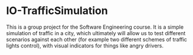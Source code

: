 # IO-TrafficSimulation

This is a group project for the Software Engineering course. It is a simple simulation of traffic in a city,
which ultimately will allow us to test different scenarios against each other (for example two different
schemes of traffic lights control), with visual indicators for things like angry drivers.

